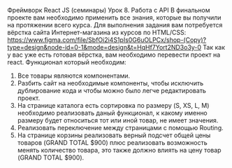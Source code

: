 Фреймворк React JS (семинары)
Урок 8. Работа с API
В финальном проекте вам необходимо применить все знания, которые вы получили на протяжении всего курса.
Для выполнения задания вам потребуется вёрстка сайта Интернет-магазина из курсов по HTML/CSS: <https://www.figma.com/file/SbfOi2i4S1pIs0G6uOLPCx/shop-(Copy)?type=design&node-id=0-1&mode=design&t=HqHf7Yort2ND3o3y-0>
Так как у вас уже есть готовая вёрстка, вам необходимо перевести проект на react.
Функционал который необходим:

1. Все товары являются компонентами.
2. Разбить сайт на необходимые компоненты, чтобы исключить дублирование кода и чтобы можно было легче редактировать проект.
3. На странице каталога есть сортировка по размеру (S, XS, L, M) необходимо реализовать даный функционал, к какому именно размеру будет относиться тот или иной товар, не имеет значения.
4. Реализовать переключение между страницами с помощью Routing.
5. На странице корзины реализовать верный подсчет общей цены товаров (GRAND TOTAL $900) плюс реализовать возможность менять количество товара, это также должно влиять на цену товар (GRAND TOTAL $900).
